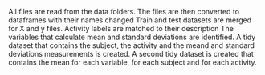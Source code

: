 All files are read from the data folders.
The files are then converted to dataframes with their names changed
Train and test datasets are merged for X and y files.
Activity labels are matched to their description
The variables that calculate mean and standard deviations are identified.
A tidy dataset that contains the subject, the activity and the meand and standard deviations measurements is created.
A second tidy dataset is created that contains the mean for each variable, for each subject and for each activity.